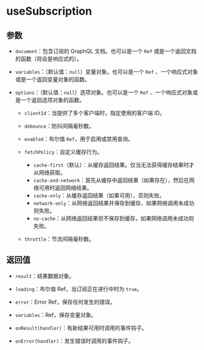 # useSubscription

## 参数

- `document`：包含订阅的 GraphQL 文档。也可以是一个 `Ref` 或是一个返回文档的函数（将会是响应式的）。

- `variables`：（默认值：`null`）变量对象。也可以是一个 `Ref` 、一个响应式对象或是一个返回变量对象的函数。

- `options`：（默认值：`null`）选项对象。也可以是一个 `Ref` 、一个响应式对象或是一个返回选项对象的函数。

  - `clientId`：当提供了多个客户端时，指定使用的客户端 ID。

  - `debounce`：防抖间隔毫秒数。

  - `enabled`：布尔值 `Ref`，用于启用或禁用查询。

  - `fetchPolicy`：自定义缓存行为。
    - `cache-first`（默认）：从缓存返回结果。仅当无法获得缓存结果时才从网络获取。
    - `cache-and-network`：首先从缓存中返回结果（如果存在），然后在网络可用时返回网络结果。
    - `cache-only`：从缓存返回结果（如果可用），否则失败。
    - `network-only`：从网络返回结果并保存到缓存，如果网络调用未成功则失败。
    - `no-cache`：从网络返回结果但不保存到缓存，如果网络调用未成功则失败。

  - `throttle`：节流间隔毫秒数。

## 返回值

- `result`：结果数据对象。

- `loading`：布尔值 Ref，当订阅正在进行中时为 `true`。

- `error`：Error Ref，保存任何发生的错误。

- `variables`：Ref，保存变量对象。

- `onResult(handler)`：有新结果可用时调用的事件钩子。

- `onError(handler)`：发生错误时调用的事件钩子。
